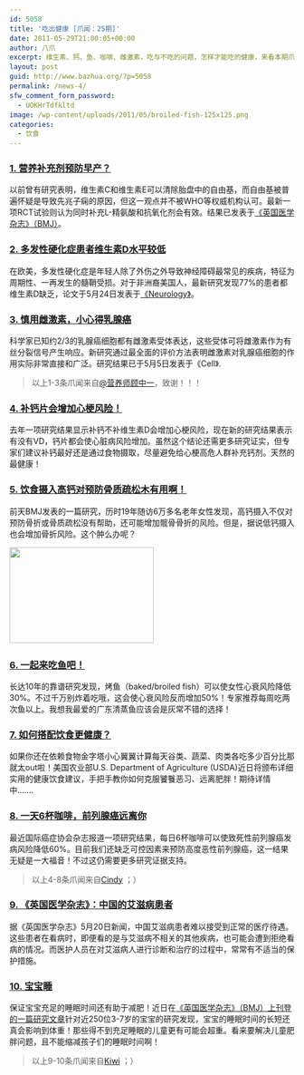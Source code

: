 ```yaml
---
id: 5058
title: '吃出健康 [爪闻：25期]'
date: 2011-05-29T21:00:05+00:00
author: 八爪
excerpt: 维生素、钙、鱼、咖啡、雌激素，吃与不吃的问题，怎样才能吃的健康，来看本期爪闻的10条资讯！
layout: post
guid: http://www.bazhua.org/?p=5058
permalink: /news-4/
sfw_comment_form_password:
  - UOKHrTdfkltd
image: /wp-content/uploads/2011/05/broiled-fish-125x125.png
categories:
  - 饮食
---
```

### [1. 营养补充剂预防早产？](http://www.bmj.com/content/342/bmj.d2901) 

以前曾有研究表明，维生素C和维生素E可以清除胎盘中的自由基，而自由基被普遍怀疑是导致先兆子痫的原因，但这一观点并不被WHO等权威机构认可。最新一项RCT试验则认为同时补充L-精氨酸和抗氧化剂会有效。结果已发表于[《英国医学杂志》（BMJ）](http://www.bmj.com/content/342/bmj.d2901)。

### [2. 多发性硬化症患者维生素D水平较低](http://www.neurology.org/content/76/21/1824)

在欧美，多发性硬化症是年轻人除了外伤之外导致神经障碍最常见的疾病，特征为周期性、一再发生的髓鞘受损。对于非洲裔美国人，最新研究发现77%的患者都维生素D缺乏，论文于5月24日发表于[《Neurology》](http://www.neurology.org/content/76/21/1824)。

### [3. 慎用雌激素，小心得乳腺癌](http://www.sciencedirect.com/science/article/pii/S009286741100376X)

科学家已知约2/3的乳腺癌细胞都有雌激素受体表达，这些受体可将雌激素作为有丝分裂信号产生响应。新研究通过最全面的评价方法表明雌激素对乳腺癌细胞的作用实际非常直接和广泛。研究结果已于5月5日发表于《Cell》.

> 以上1-3条爪闻来自[@营养师顾中一](http://weibo.com/1400776392)，致谢！！！

### [4. 补钙片会增加心梗风险！](http://general-medicine.jwatch.org/cgi/content/full/2011/512/1?q=topic_nutrition)

去年一项研究结果显示补钙不补维生素D会增加心梗风险，现在新的研究结果表示有没有VD，钙片都会使心脏病风险增加。虽然这个结论还需更多研究证实，但专家们建议补钙最好还是通过食物摄取，尽量避免给心梗高危人群补充钙剂。天然的最健康！

### [5. 饮食摄入高钙对预防骨质疏松木有用啊！](http://www.medscape.com/viewarticle/743417)

前天BMJ发表的一篇研究，历时19年随访6万多名老年女性发现，高钙摄入不仅对预防骨折或骨质疏松没有帮助，还可能增加髋骨骨折的风险。但是，据说低钙摄入也会增加骨折风险。这个肿么办呢？

<img class="alignright size-full wp-image-5402" title="broiled-fish" src="/wp-content/uploads/2011/05/broiled-fish.png" alt="" width="255" height="169" srcset="/wp-content/uploads/2011/05/broiled-fish.png 255w, /wp-content/uploads/2011/05/broiled-fish-150x99.png 150w" sizes="(max-width: 255px) 100vw, 255px" />

### [6. 一起来吃鱼吧！](http://www.medscape.com/viewarticle/743457?sssdmh=dm1.690758&src=nldne)

[](http://www.medscape.com/viewarticle/743457?sssdmh=dm1.690758&src=nldne)长达10年的靠谱研究发现，烤鱼（baked/broiled fish）可以使女性心衰风险降低30%。不过千万别炸着吃哦，这会使心衰风险反而增加50%！专家推荐每周吃两次鱼以上。我想我最爱的广东清蒸鱼应该会是灰常不错的选择！

### [7. 如何搭配饮食更健康？](http://www.medscape.com/viewarticle/743472?sssdmh=dm1.690758&src=nldne)

如果你还在依赖食物金字塔小心翼翼计算每天谷类、蔬菜、肉类各吃多少百分比那就太out啦！美国农业部U.S. Department of Agriculture (USDA)近日将颁布详细实用的健康饮食建议，手把手教你如何克服饕餮恶习、远离肥胖！期待详情中&#8230;&#8230;.

### [8. 一天6杯咖啡，前列腺癌远离你](http://www.medscape.com/viewarticle/743180)

最近国际癌症协会杂志报道一项研究结果，每日6杯咖啡可以使致死性前列腺癌发病风险降低60%。目前我们还缺乏可控因素来预防高度恶性前列腺癌，这一结果无疑是一大福音！不过这仍需要更多研究证据支持。

> 以上4-8条爪闻来自[Cindy](http://www.bazhua.org/author/cindy) ；）

### [9. 《英国医学杂志》：中国的艾滋病患者](http://www.bmj.com/content/342/bmj.d3181.extract)

据《英国医学杂志》5月20日新闻，中国艾滋病患者难以接受到正常的医疗待遇。这些患者在看病时，即便看的是与艾滋病不相关的其他疾病，也可能会遭到拒绝看病的情况。而医护人员在对艾滋病人进行诊断和治疗的过程中，常常有不适当的保护措施。

### [10. 宝宝睡](http://www.bmj.com/content/342/bmj.d2712.full)

保证宝宝充足的睡眠时间还有助于减肥！近日在[《英国医学杂志》（BMJ）上刊登的一篇研究文章](http://www.bmj.com/content/342/bmj.d2712.full)针对近250位3-7岁的宝宝的研究发现，宝宝的睡眠时间的长短还真会影响到体重！那些得不到充足睡眠的儿童更有可能会超重。看来要解决儿童肥胖问题，且不能缩减孩子们的睡眠时间啊！

> 以上9-10条爪闻来自[Kiwi](http://www.bazhua.org/author/kiwi) ；）
